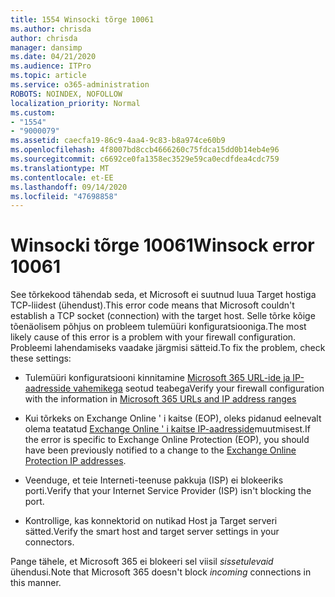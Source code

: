 ```yaml
---
title: 1554 Winsocki tõrge 10061
ms.author: chrisda
author: chrisda
manager: dansimp
ms.date: 04/21/2020
ms.audience: ITPro
ms.topic: article
ms.service: o365-administration
ROBOTS: NOINDEX, NOFOLLOW
localization_priority: Normal
ms.custom:
- "1554"
- "9000079"
ms.assetid: caecfa19-86c9-4aa4-9c83-b8a974ce60b9
ms.openlocfilehash: 4f8007bd8ccb4666260c75fdca15dd0b14eb4e96
ms.sourcegitcommit: c6692ce0fa1358ec3529e59ca0ecdfdea4cdc759
ms.translationtype: MT
ms.contentlocale: et-EE
ms.lasthandoff: 09/14/2020
ms.locfileid: "47698858"
---
```

# <a name="winsock-error-10061"></a><span data-ttu-id="c85b1-102">Winsocki tõrge 10061</span><span class="sxs-lookup"><span data-stu-id="c85b1-102">Winsock error 10061</span></span>

<span data-ttu-id="c85b1-103">See tõrkekood tähendab seda, et Microsoft ei suutnud luua Target hostiga TCP-liidest (ühendust).</span><span class="sxs-lookup"><span data-stu-id="c85b1-103">This error code means that Microsoft couldn't establish a TCP socket (connection) with the target host.</span></span> <span data-ttu-id="c85b1-104">Selle tõrke kõige tõenäolisem põhjus on probleem tulemüüri konfiguratsiooniga.</span><span class="sxs-lookup"><span data-stu-id="c85b1-104">The most likely cause of this error is a problem with your firewall configuration.</span></span> <span data-ttu-id="c85b1-105">Probleemi lahendamiseks vaadake järgmisi sätteid.</span><span class="sxs-lookup"><span data-stu-id="c85b1-105">To fix the problem, check these settings:</span></span>

- <span data-ttu-id="c85b1-106">Tulemüüri konfiguratsiooni kinnitamine [Microsoft 365 URL-ide ja IP-aadresside vahemikega](https://docs.microsoft.com/office365/enterprise/urls-and-ip-address-ranges) seotud teabega</span><span class="sxs-lookup"><span data-stu-id="c85b1-106">Verify your firewall configuration with the information in [Microsoft 365 URLs and IP address ranges](https://docs.microsoft.com/office365/enterprise/urls-and-ip-address-ranges)</span></span>

- <span data-ttu-id="c85b1-107">Kui tõrkeks on Exchange Online ' i kaitse (EOP), oleks pidanud eelnevalt olema teatatud [Exchange Online ' i kaitse IP-aadresside](https://docs.microsoft.com/office365/SecurityCompliance/eop/exchange-online-protection-ip-addresses)muutmisest.</span><span class="sxs-lookup"><span data-stu-id="c85b1-107">If the error is specific to Exchange Online Protection (EOP), you should have been previously notified to a change to the [Exchange Online Protection IP addresses](https://docs.microsoft.com/office365/SecurityCompliance/eop/exchange-online-protection-ip-addresses).</span></span>

- <span data-ttu-id="c85b1-108">Veenduge, et teie Interneti-teenuse pakkuja (ISP) ei blokeeriks porti.</span><span class="sxs-lookup"><span data-stu-id="c85b1-108">Verify that your Internet Service Provider (ISP) isn't blocking the port.</span></span>

- <span data-ttu-id="c85b1-109">Kontrollige, kas konnektorid on nutikad Host ja Target serveri sätted.</span><span class="sxs-lookup"><span data-stu-id="c85b1-109">Verify the smart host and target server settings in your connectors.</span></span>

<span data-ttu-id="c85b1-110">Pange tähele, et Microsoft 365 ei blokeeri sel viisil *sissetulevaid* ühendusi.</span><span class="sxs-lookup"><span data-stu-id="c85b1-110">Note that Microsoft 365 doesn't block *incoming* connections in this manner.</span></span>
